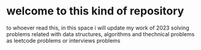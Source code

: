 # welcome to this kind of repository
to whoever read this, in this space i will update my work of 2023
solving problems related with data structures, algorithms and thechnical problems 
as leetcode problems or interviews problems
